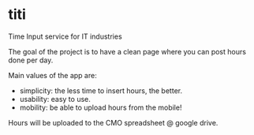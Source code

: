 titi
====

Time Input service for IT industries

The goal of the project is to have a clean page where you can post hours done per day.

Main values of the app are:
- simplicity: the less time to insert hours, the better.
- usability: easy to use.
- mobility: be able to upload hours from the mobile!

Hours will be uploaded to the CMO spreadsheet @ google drive.
